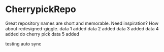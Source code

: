 # CherrypickRepo
Great repository names are short and memorable. Need inspiration? How about redesigned-giggle.
data 1 added
data 2 added
data 3 added 
data 4 added do cherry pick
data 5 added

testing auto sync 
